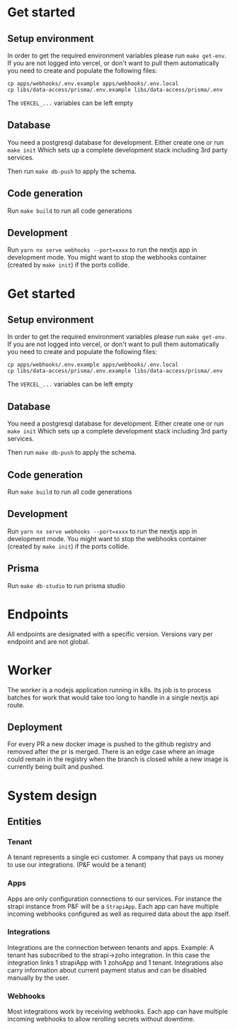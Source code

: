 # Get started

## Setup environment

In order to get the required environment variables please run `make get-env`.
If you are not logged into vercel, or don't want to pull them automatically you need to create and populate the following files:

```
cp apps/webhooks/.env.example apps/webhooks/.env.local
cp libs/data-access/prisma/.env.example libs/data-access/prisma/.env
```

The `VERCEL_...` variables can be left empty

## Database

You need a postgresql database for development. Either create one or run `make init` Which sets up a complete development stack including 3rd party services.

Then run `make db-push` to apply the schema.

## Code generation

Run `make build` to run all code generations

## Development

Run `yarn nx serve webhooks --port=xxxx` to run the nextjs app in development mode.
You might want to stop the webhooks container (created by `make init`) if the ports collide.

# Get started

## Setup environment

In order to get the required environment variables please run `make get-env`.
If you are not logged into vercel, or don't want to pull them automatically you need to create and populate the following files:

```
cp apps/webhooks/.env.example apps/webhooks/.env.local
cp libs/data-access/prisma/.env.example libs/data-access/prisma/.env
```

The `VERCEL_...` variables can be left empty

## Database

You need a postgresql database for development. Either create one or run `make init` Which sets up a complete development stack including 3rd party services.

Then run `make db-push` to apply the schema.

## Code generation

Run `make build` to run all code generations

## Development

Run `yarn nx serve webhooks --port=xxxx` to run the nextjs app in development mode.
You might want to stop the webhooks container (created by `make init`) if the ports collide.

## Prisma

Run `make db-studio` to run prisma studio

# Endpoints

All endpoints are designated with a specific version. Versions vary per endpoint and are not global.

# Worker

The worker is a nodejs application running in k8s. Its job is to process batches for work
that would take too long to handle in a single nextjs api route.

## Deployment

For every PR a new docker image is pushed to the github registry and removed after the pr is merged. There is an edge case where an image could remain in the registry when the branch is closed while a new image is currently being built and pushed.

# System design

## Entities

### Tenant

A tenant represents a single eci customer. A company that pays us money to use our integrations. (P&F would be a tenant)

### Apps

Apps are only configuration connections to our services. For instance the strapi instance from P&F will be a `StrapiApp`.
Each app can have multiple incoming webhooks configured as well as required data about the app itself.

### Integrations

Integrations are the connection between tenants and apps.
Example:
A tenant has subscribed to the strapi->zoho integration. In this case the integration links 1 strapiApp with 1 zohoApp and 1 tenant.
Integrations also carry information about current payment status and can be disabled manually by the user.

### Webhooks

Most integrations work by receiving webhooks. Each app can have multiple incoming webhooks to allow rerolling secrets without downtime.
